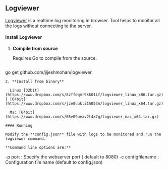 ## Logviewer

[Logviewer](https://github.com/jijeshmohan/logviewer) is a realtime log monitoring in browser. Tool helps to monitor all the logs without connecting to the server.


#### Install Logviewer

1. **Compile from source**
	
    Requires Go to compile from the source. 
    
    ```
go get github.com/jijeshmohan/logviewer
```
2. **Install from binary**

  Linux [32bit](https://www.dropbox.com/s/8zffeqmr9kk01if/logviewer_linux_x86.tar.gz) | [64bit](https://www.dropbox.com/s/jze8uukli1h053m/logviewer_linux_x64.tar.gz)
  
  Mac [64bit](https://www.dropbox.com/s/65v09ueav2t4x7g/logviewer_mac_x64.tar.gz)

#### Running

Modify the **config.json** file with logs to be monitored and run the logviewer command.

**Command line options are:**

```
-p port 				: Specify the webserver port ( default to 8080)
-c configfilename 	    : Configuration file name (default to config.json)
```

